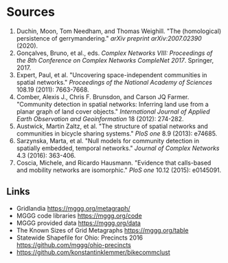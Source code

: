 # Sources

1. Duchin, Moon, Tom Needham, and Thomas Weighill. "The (homological) persistence of gerrymandering." *arXiv preprint arXiv:2007.02390* (2020).
2. Gonçalves, Bruno, et al., eds. *Complex Networks VIII: Proceedings of the 8th Conference on Complex Networks CompleNet 2017*. Springer, 2017.
3. Expert, Paul, et al. "Uncovering space-independent communities in spatial networks." *Proceedings of the National Academy of Sciences* 108.19 (2011): 7663-7668.
4. Comber, Alexis J., Chris F. Brunsdon, and Carson JQ Farmer. "Community detection in spatial networks: Inferring land use from a planar graph of land cover objects." *International Journal of Applied Earth Observation and Geoinformation* 18 (2012): 274-282.
5. Austwick, Martin Zaltz, et al. "The structure of spatial networks and communities in bicycle sharing systems." *PloS one* 8.9 (2013): e74685.
6. Sarzynska, Marta, et al. "Null models for community detection in spatially embedded, temporal networks." *Journal of Complex Networks* 4.3 (2016): 363-406.
7. Coscia, Michele, and Ricardo Hausmann. "Evidence that calls-based and mobility networks are isomorphic." *PloS one* 10.12 (2015): e0145091.

## Links
- Gridlandia https://mggg.org/metagraph/
- MGGG code libraries https://mggg.org/code
- MGGG provided data https://mggg.org/data
- The Known Sizes of Grid Metagraphs https://mggg.org/table
- Statewide Shapefile for Ohio: Precincts 2016 https://github.com/mggg/ohio-precincts
- https://github.com/konstantinklemmer/bikecommclust 

